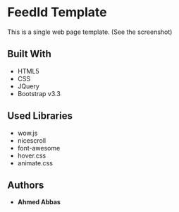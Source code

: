 # FeedId Template

This is a single web page template. (See the screenshot)

## Built With

* HTML5
* CSS
* JQuery
* Bootstrap v3.3

## Used Libraries

* wow.js
* nicescroll
* font-awesome
* hover.css
* animate.css


## Authors

* **Ahmed Abbas**
